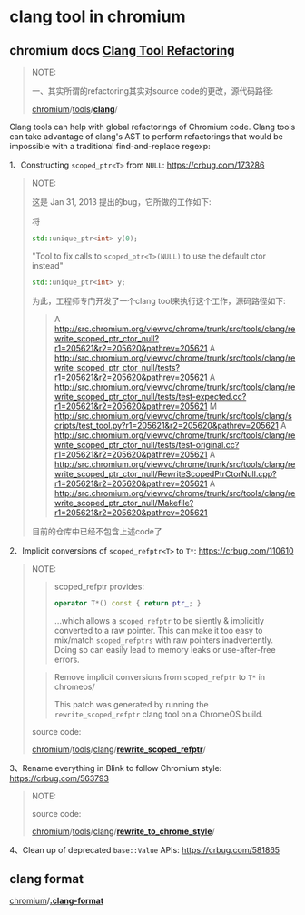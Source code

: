 # clang tool in chromium

## chromium docs [Clang Tool Refactoring](https://chromium.googlesource.com/chromium/src/+/HEAD/docs/clang_tool_refactoring.md)	

> NOTE: 
>
> 一、其实所谓的refactoring其实对source code的更改，源代码路径:
>
> [chromium](https://github.com/chromium/chromium)/[tools](https://github.com/chromium/chromium/tree/main/tools)/[**clang**](https://github.com/chromium/chromium/tree/main/tools/clang)/
>
> 

Clang tools can help with global refactorings of Chromium code. Clang tools can take advantage of clang's AST to perform refactorings that would be impossible with a traditional find-and-replace regexp:

1、Constructing `scoped_ptr<T>` from `NULL`: https://crbug.com/173286

> NOTE: 
>
> 这是 Jan 31, 2013 提出的bug，它所做的工作如下:
>
> 将
>
> ```C++
> std::unique_ptr<int> y(0);
> ```
>
> "Tool to fix calls to `scoped_ptr<T>(NULL)` to use the default ctor instead"
>
> ```C++
> std::unique_ptr<int> y;
> ```
>
> 为此，工程师专门开发了一个clang tool来执行这个工作，源码路径如下:
>
> >    A http://src.chromium.org/viewvc/chrome/trunk/src/tools/clang/rewrite_scoped_ptr_ctor_null?r1=205621&r2=205620&pathrev=205621
> >    A http://src.chromium.org/viewvc/chrome/trunk/src/tools/clang/rewrite_scoped_ptr_ctor_null/tests?r1=205621&r2=205620&pathrev=205621
> >    A http://src.chromium.org/viewvc/chrome/trunk/src/tools/clang/rewrite_scoped_ptr_ctor_null/tests/test-expected.cc?r1=205621&r2=205620&pathrev=205621
> >    M http://src.chromium.org/viewvc/chrome/trunk/src/tools/clang/scripts/test_tool.py?r1=205621&r2=205620&pathrev=205621
> >    A http://src.chromium.org/viewvc/chrome/trunk/src/tools/clang/rewrite_scoped_ptr_ctor_null/tests/test-original.cc?r1=205621&r2=205620&pathrev=205621
> >    A http://src.chromium.org/viewvc/chrome/trunk/src/tools/clang/rewrite_scoped_ptr_ctor_null/RewriteScopedPtrCtorNull.cpp?r1=205621&r2=205620&pathrev=205621
> >    A http://src.chromium.org/viewvc/chrome/trunk/src/tools/clang/rewrite_scoped_ptr_ctor_null/Makefile?r1=205621&r2=205620&pathrev=205621
>
> 目前的仓库中已经不包含上述code了
>
> 



2、Implicit conversions of `scoped_refptr<T>` to `T*`: https://crbug.com/110610

> NOTE: 
>
> > scoped_refptr provides:
> >
> > ```C++
> > operator T*() const { return ptr_; }
> > ```
> >
> > ...which allows a `scoped_refptr` to be silently & implicitly converted to a raw pointer. This can make it too easy to mix/match `scoped_refptrs` with raw pointers inadvertently. Doing so can easily lead to memory leaks or use-after-free errors.
>
> 
>
> > Remove implicit conversions from `scoped_refptr` to `T*` in chromeos/
> >
> > This patch was generated by running the `rewrite_scoped_refptr` clang tool on a ChromeOS build.
>
> source code:
>
> [chromium](https://github.com/chromium/chromium)/[tools](https://github.com/chromium/chromium/tree/main/tools)/[clang](https://github.com/chromium/chromium/tree/main/tools/clang)/[**rewrite_scoped_refptr**](https://github.com/chromium/chromium/tree/main/tools/clang/rewrite_scoped_refptr)/



3、Rename everything in Blink to follow Chromium style: https://crbug.com/563793

> NOTE: 
>
> source code:
>
> [chromium](https://github.com/chromium/chromium)/[tools](https://github.com/chromium/chromium/tree/main/tools)/[clang](https://github.com/chromium/chromium/tree/main/tools/clang)/[**rewrite_to_chrome_style**](https://github.com/chromium/chromium/tree/main/tools/clang/rewrite_to_chrome_style)/

4、Clean up of deprecated `base::Value` APIs: https://crbug.com/581865



## clang format

[chromium](https://github.com/chromium/chromium)/[**.clang-format**](https://github.com/chromium/chromium/blob/main/.clang-format)